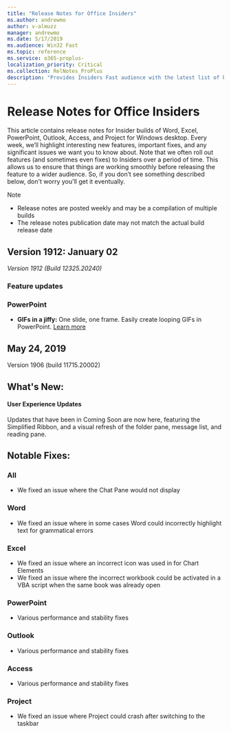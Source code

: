 ```yaml
---
title: "Release Notes for Office Insiders"
ms.author: andrewmo
author: v-almuzz
manager: andrewmo
ms.date: 5/17/2019
ms.audience: Win32 Fast
ms.topic: reference
ms.service: o365-proplus-
localization_priority: Critical
ms.collection: RelNotes_ProPlus
description: "Provides Insiders Fast audience with the latest list of key new features, fixes or known issues"
---
```


# Release Notes for Office Insiders

This article contains release notes for Insider builds of Word, Excel, PowerPoint, Outlook, Access, and Project for Windows desktop. Every week, we’ll highlight interesting new features, important fixes, and any significant issues we want you to know about. Note that we often roll out features (and sometimes even fixes) to Insiders over a period of time. This allows us to ensure that things are working smoothly before releasing the feature to a wider audience. So, if you don’t see something described below, don't worry you'll get it eventually.  

> [!NOTE]
> - Release notes are posted weekly and may be a compilation of multiple builds
> - The release notes publication date may not match the actual build release date

[//]: # (DO NOT REMOVE)

## Version 1912: January 02
*Version 1912 (Build 12325.20240)*


[//]: # (DO NOT REMOVE FEATUREDETAILS CONTENT START)

### Feature updates
### PowerPoint

- **GIFs in a jiffy:** One slide, one frame. Easily create looping GIFs in PowerPoint. [Learn more](https://support.office.com/en-us/article/a598753e-92de-4f1b-8393-714db4d334b4)


[//]: # (DO NOT REMOVE FEATUREDETAILS CONTENT END)

## May 24, 2019
Version 1906 (build 11715.20002)

## What's New:

#### User Experience Updates

Updates that have been in Coming Soon are now here, featuring the Simplified Ribbon, and a visual refresh of the folder pane, message list, and reading pane.

## Notable Fixes:

### All

- We fixed an issue where the Chat Pane would not display

### Word 
- We fixed an issue where in some cases Word could incorrectly highlight text for grammatical errors

### Excel
- We fixed an issue where an incorrect icon was used in for Chart Elements
- We fixed an issue where the incorrect workbook could be activated in a VBA script when the same book was already open

### PowerPoint
- Various performance and stability fixes

### Outlook
- Various performance and stability fixes

### Access
- Various performance and stability fixes

### Project
- We fixed an issue where Project could crash after switching to the taskbar

</BR></BR>
